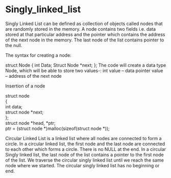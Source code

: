 # Singly_linked_list
Singly Linked List can be defined as collection of objects called nodes that are randomly stored in the memory.
A node contains two fields i.e. data stored at that particular address and the pointer which contains the address of the next node in the memory.
The last node of the list contains pointer to the null.


The syntax for creating a node:

struct Node
{
  int Data;
  Struct Node *next;
};
The code will create a data type Node, which  will be able to store two values-:
int value – data
pointer value – address of the next node

Insertion of a node

struct node   
{  
    int data;   
    struct node *next;  
};  
struct node *head, *ptr;   
ptr = (struct node *)malloc(sizeof(struct node *));  



Circular Linked List is a linked list where all nodes are connected to form a circle.
In a circular linked list, the first node and the last node are connected to each other which forms a circle. There is no NULL at the end.
In a circular Singly linked list, the last node of the list contains a pointer to the first node of the list. We traverse the circular singly linked list until we reach the same node where we started. The circular singly linked list has no beginning or end. 


